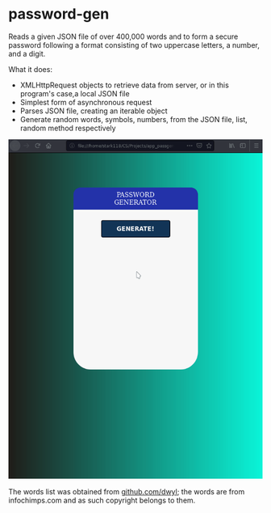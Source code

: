 # password-gen

Reads a given JSON file of over 400,000 words and to form a secure password following a format consisting of two uppercase letters, a number, and a digit.

What it does:
- XMLHttpRequest objects to retrieve data from server, or in this program's case,a local JSON file
- Simplest form of asynchronous request
- Parses JSON file, creating an iterable object
- Generate random words, symbols, numbers, from the JSON file, list, random method respectively

![sample](sample.gif)

The words list was obtained from [github.com/dwyl](https://github.com/dwyl/english-words); the words are from infochimps.com and as such copyright belongs to them.

